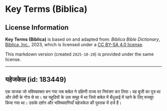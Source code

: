 # Key Terms (Biblica)

## License Information

**Key Terms (Biblica)** is based on and adapted from: _Biblica Bible Dictionary_, [Biblica, Inc.](https://www.biblica.com/), 2023, which is licensed under a [CC BY-SA 4.0 license](https://creativecommons.org/licenses/by-sa/4.0/legalcode.en).

This markdown version (created `2025-10-20`) is provided under the same license.



--------------------------------

## यहेजकेल (id: 183449)

एक याजक जो भविष्यवक्ता बन गया जब बाबेल ने दक्षिणी राज्य पर नियंत्रण कर लिया। वह बूजी का पुत्र था और लेवी के गोत्र से था। वह यहूदियों के उस समूह में था जिसे बाबेल में बँधुआई में रहने के लिए मजबूर किया गया था। उसके दर्शन और भविष्यवाणियाँ यहेजकेल की पुस्तक में दर्ज हैं।


